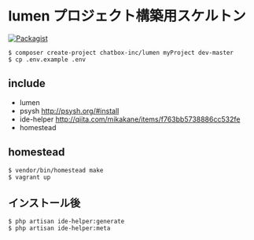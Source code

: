 # lumen プロジェクト構築用スケルトン

[![Packagist](https://img.shields.io/packagist/v/chatbox-inc/lumen.svg?style=flat-square)](https://packagist.org/packages/chatbox-inc/lumen)

````
$ composer create-project chatbox-inc/lumen myProject dev-master
$ cp .env.example .env
````

## include

- lumen 
- psysh http://psysh.org/#install
- ide-helper http://qiita.com/mikakane/items/f763bb5738886cc532fe
- homestead 

## homestead

````
$ vendor/bin/homestead make
$ vagrant up
````

## インストール後

````
$ php artisan ide-helper:generate
$ php artisan ide-helper:meta
````
